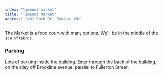 ```yaml
---
index: "timeout-market"
title: "Timeout Market"
address: "401 Park Dr. Boston, MA"
---
```


The Market is a food court with many options. We'll be in the middle of the sea of tables.

### Parking
Lots of parking inside the building. Enter through the back of the building, on the alley off Brookline avenue, parallel to Fullerton Street.